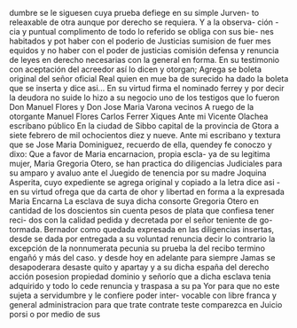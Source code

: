 dumbre se le siguesen cuya prueba defiege en su simple Jurven- to releaxable de otra aunque por derecho se requiera. Y a la observa- ción - cia y puntual complimento de todo lo referido se obliga con sus bie- nes habitados y pot haber con el poderio de Justicias sumision de fuer
mes equidos y no haber con el poder de justicias comisión defensa y renuncia de leyes en derecho necesarias con la general en forma. En su testimonio con aceptación del acreedor así lo dicen y otorgan; Agrega se boleta original del señor oficial Real quien en mue
ba de surecido ha dado la boleta que se inserta y dice asi... En su virtud firma el nominado ferrey y por decir la deudora no suide lo hizo a su negocio uno de los testigos que lo fueron Don Manuel Flores y Don Jose Maria Varona vecinos
A ruego de la otorgante Manuel Flores
Carlos Ferrer Xiques
Ante mi Vicente Olachea
escribano público
En la ciudad de Sibbo capital de la provincia de Gtora a siete febrero de mil ochocientos diez y nueve. Ante mi escribano y textura que se
Jose Maria Dominiguez, recuerdo de ella, quendey fe conoczo y dixo: Que a favor de Maria encarnacion, propia escla- ya de su legitima mujer, Maria Gregoria Otero, se han practica
do diligencias Judiciales para su amparo y avaluo ante el Juegido de tenencia por su madre Joquina Asperita, cuyo expediente se agrega original y copiado a la letra dice asi - en su virtud ofrega que da carta de ohor y libertad en forma a la expresada Maria Encarna
La esclava de suya dicha consorte Gregoria Otero en cantidad de los doscientos sin cuenta pesos de plata que confiesa tener reci- dos con la calidad pedida y decretada por el señor teniente de go- tormada.
Bernador como quedada expresada en las diligencias insertas, desde se dada por entregada a su voluntad renuncia decir lo contrario la excepción de la nonnumerata pecunia su prueba la del recibo termino engañó y más del caso. y desde hoy en adelante para siempre
Jamas se desapoderara desaste quito y apartay y a su dicha españa del derecho acción posesion propiedad dominio y señorío que a dicha esclava tenia adquirido y todo lo cede renuncia y traspasa a su pa
Yor para que no este sujeta a servidumbre y le confiere poder inter- vocable con libre franca y general administracion para que trate contrate teste comparezca en Juicio porsi o por medio de sus